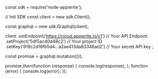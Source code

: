 const sdk = require('node-appwrite');

// Init SDK
const client = new sdk.Client();

const graphql = new sdk.Graphql(client);

client
    .setEndpoint('https://cloud.appwrite.io/v1') // Your API Endpoint
    .setProject('5df5acd0d48c2') // Your project ID
    .setKey('919c2d18fb5d4...a2ae413da83346ad2') // Your secret API key
;

const promise = graphql.mutation({});

promise.then(function (response) {
    console.log(response);
}, function (error) {
    console.log(error);
});